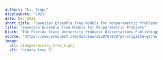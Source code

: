 ```yaml
---
authors: "Li, Yinpu"
displayDate: "2021"
date: Dec-2021
short_title: "Bayesian Ensemble Tree Models for Nonparametric Problems"
title: "Bayesian Ensemble Tree Models for Nonparametric Problems"
blurb: "The Florida State University ProQuest Dissertations Publishing"
source: "https://www.proquest.com/docview/2628787838?pq-origsite=gscholar&fromopenview=true"
image:
  url: /images/binary_tree_5.png
  alt: "binary_tree_5"
---
```

